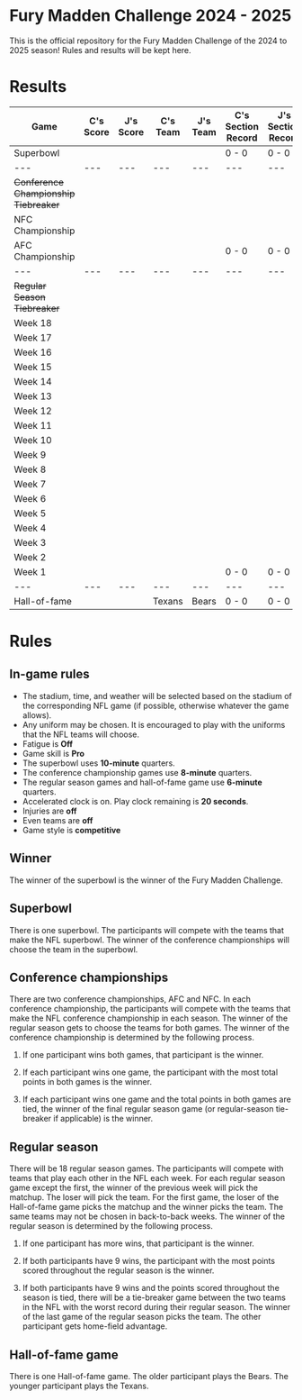 # Fury Madden Challenge 2024 - 2025

This is the official repository for the Fury Madden Challenge of the 2024 to 2025 season! Rules and results will be kept here.

# Results

|Game                                    | C's Score | J's Score | C's Team   | J's Team   | C's Section Record | J's Section Record | C's Section Points | J's Section Points |
|---                                     |---        |---        |---         |---         |---                 |---                 |---                 |---                 |
|Superbowl                               |           |           |            |            |  0 - 0             |  0 - 0             |     0              |     0              |
|---                                     |---        |---        |---         |---         |---                 |---                 |---                 |---                 |
|~~Conference Championship Tiebreaker~~  |           |           |            |            |                    |                    |                    |                    |
|NFC Championship                        |           |           |            |            |                    |                    |                    |                    |
|AFC Championship                        |           |           |            |            |  0 - 0             |  0 - 0             |     0              |     0              |
|---                                     |---        |---        |---         |---         |---                 |---                 |---                 |---                 |
|~~Regular Season Tiebreaker~~           |           |           |            |            |                    |                    |                    |                    |
|Week 18                                 |           |           |            |            |                    |                    |                    |                    |
|Week 17                                 |           |           |            |            |                    |                    |                    |                    |
|Week 16                                 |           |           |            |            |                    |                    |                    |                    |
|Week 15                                 |           |           |            |            |                    |                    |                    |                    |
|Week 14                                 |           |           |            |            |                    |                    |                    |                    |
|Week 13                                 |           |           |            |            |                    |                    |                    |                    |
|Week 12                                 |           |           |            |            |                    |                    |                    |                    |
|Week 11                                 |           |           |            |            |                    |                    |                    |                    |
|Week 10                                 |           |           |            |            |                    |                    |                    |                    |
| Week 9                                 |           |           |            |            |                    |                    |                    |                    |
| Week 8                                 |           |           |            |            |                    |                    |                    |                    |
| Week 7                                 |           |           |            |            |                    |                    |                    |                    |
| Week 6                                 |           |           |            |            |                    |                    |                    |                    |
| Week 5                                 |           |           |            |            |                    |                    |                    |                    |
| Week 4                                 |           |           |            |            |                    |                    |                    |                    |
| Week 3                                 |           |           |            |            |                    |                    |                    |                    |
| Week 2                                 |           |           |            |            |                    |                    |                    |                    |
| Week 1                                 |           |           |            |            |  0 - 0             |  0 - 0             |     0              |     0              |
|---                                     |---        |---        |---         |---         |---                 |---                 |---                 |---                 |
|Hall-of-fame                            |           |           | Texans     | Bears      |  0 - 0             |  0 - 0             |     0              |     0              |
          
# Rules

## In-game rules

- The stadium, time, and weather will be selected based on the stadium of the corresponding NFL game (if possible, otherwise whatever the game allows).
- Any uniform may be chosen. It is encouraged to play with the uniforms that the NFL teams will choose.
- Fatigue is **Off**
- Game skill is **Pro**
- The superbowl uses **10-minute** quarters.
- The conference championship games use **8-minute** quarters.
- The regular season games and hall-of-fame game use **6-minute** quarters.
- Accelerated clock is on. Play clock remaining is **20 seconds**.
- Injuries are **off**
- Even teams are **off**
- Game style is **competitive**

## Winner

The winner of the superbowl is the winner of the Fury Madden Challenge.

## Superbowl

There is one superbowl. The participants will compete with the teams that make the NFL superbowl. The winner of the conference championships will choose the team in the superbowl.

## Conference championships

There are two conference championships, AFC and NFC. In each conference championship, the participants will compete with the teams that make the NFL conference championship in each season. The winner of the regular season gets to choose the teams for both games. The winner of the conference championship is determined by the following process.

1. If one participant wins both games, that participant is the winner.

2. If each participant wins one game, the participant with the most total points in both games is the winner.

3. If each participant wins one game and the total points in both games are tied, the winner of the final regular season game (or regular-season tie-breaker if applicable) is the winner.

## Regular season

There will be 18 regular season games. The participants will compete with teams that play each other in the NFL each week. For each regular season game except the first, the winner of the previous week will pick the matchup. The loser will pick the team. For the first game, the loser of the Hall-of-fame game picks the matchup and the winner picks the team. The same teams may not be chosen in back-to-back weeks. The winner of the regular season is determined by the following process.

1. If one participant has more wins, that participant is the winner.

2. If both participants have 9 wins, the participant with the most points scored throughout the regular season is the winner.

3. If both participants have 9 wins and the points scored throughout the season is tied, there will be a tie-breaker game between the two teams in the NFL with the worst record during their regular season. The winner of the last game of the regular season picks the team. The other participant gets home-field advantage.

## Hall-of-fame game

There is one Hall-of-fame game. The older participant plays the Bears. The younger participant plays the Texans.
